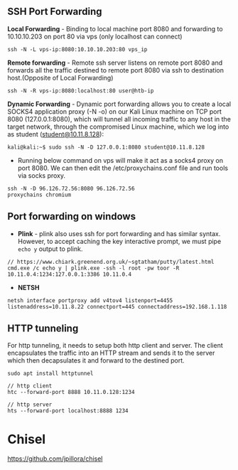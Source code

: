 ## SSH Port Forwarding

__Local Forwarding__ - Binding to local machine port 8080 and forwarding to 10.10.10.203 on port 80 via vps (only localhost can connect)

```
ssh -N -L vps-ip:8080:10.10.10.203:80 vps_ip
```

__Remote forwarding__ - Remote ssh server listens on remote port 8080 and forwards all the traffic destined to remote port 8080 via ssh to destination host.(Opposite of Local Forwarding)

```
ssh -N -R vps-ip:8080:localhost:80 user@htb-ip
```

__Dynamic Forwarding__ - Dynamic port forwarding allows you to create a local SOCKS4 application proxy (-N -o) on our Kali Linux machine on TCP port 8080 (127.0.0.1:8080), which will tunnel all incoming traffic to any host in the target network, through the compromised Linux machine, which we log into as student (student@10.11.8.128):

```
kali@kali:~$ sudo ssh -N -D 127.0.0.1:8080 student@10.11.8.128
```

* Running below command on vps will make it act as a socks4 proxy on port 8080. We can then edit the /etc/proxychains.conf file and run tools via socks proxy.

```
ssh -N -D 96.126.72.56:8080 96.126.72.56
proxychains chromium
```

## Port forwarding on windows

* __Plink__ - plink also uses ssh for port forwarding and has similar syntax. However, to accept caching the key interactive prompt, we must pipe `echo y` output to plink.

```
// https://www.chiark.greenend.org.uk/~sgtatham/putty/latest.html
cmd.exe /c echo y | plink.exe -ssh -l root -pw toor -R 10.11.0.4:1234:127.0.0.1:3386 10.11.0.4
```

* __NETSH__

```
netsh interface portproxy add v4tov4 listenport=4455 listenaddress=10.11.8.22 connectport=445 connectaddress=192.168.1.118
```

## HTTP tunneling

For http tunneling, it needs to setup both http client and server. The client encapsulates the traffic into an HTTP stream and sends it to the server which then decapsulates it and forward to the destined port.

```
sudo apt install httptunnel

// http client
htc --forward-port 8888 10.11.0.128:1234

// http server 
hts --forward-port localhost:8888 1234
```

# Chisel

https://github.com/jpillora/chisel